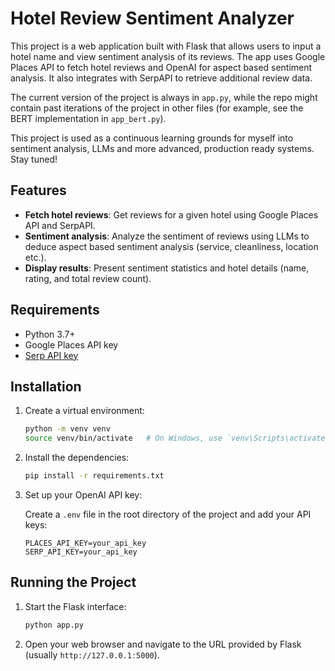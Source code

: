 # Hotel Review Sentiment Analyzer

This project is a web application built with Flask that allows users to input a hotel name and view sentiment analysis of its reviews. The app uses Google Places API to fetch hotel reviews and OpenAI for aspect based sentiment analysis. It also integrates with SerpAPI to retrieve additional review data.

The current version of the project is always in `app.py`, while the repo might contain past iterations of the project in other files (for example, see the BERT implementation in `app_bert.py`).

This project is used as a continuous learning grounds for myself into sentiment analysis, LLMs and more advanced, production ready systems. Stay tuned!

## Features

- **Fetch hotel reviews**: Get reviews for a given hotel using Google Places API and SerpAPI.
- **Sentiment analysis**: Analyze the sentiment of reviews using LLMs to deduce aspect based sentiment analysis (service, cleanliness, location etc.).
- **Display results**: Present sentiment statistics and hotel details (name, rating, and total review count).

## Requirements

- Python 3.7+
- Google Places API key
- [Serp API key](https://serpapi.com/)

## Installation

1. Create a virtual environment:

    ```bash
    python -m venv venv
    source venv/bin/activate   # On Windows, use `venv\Scripts\activate`
    ```

2. Install the dependencies:

    ```bash
    pip install -r requirements.txt
    ```

3. Set up your OpenAI API key:

    Create a `.env` file in the root directory of the project and add your API keys:

    ```plaintext
    PLACES_API_KEY=your_api_key
    SERP_API_KEY=your_api_key
    ```

## Running the Project

1. Start the Flask interface:

    ```bash
    python app.py
    ```

2. Open your web browser and navigate to the URL provided by Flask (usually `http://127.0.0.1:5000`).